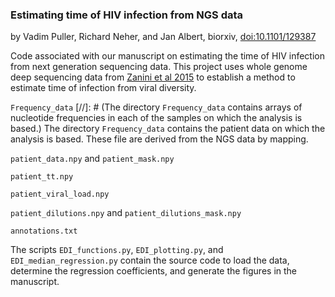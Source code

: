### Estimating time of HIV infection from NGS data
by Vadim Puller, Richard Neher, and Jan Albert, biorxiv, [doi:10.1101/129387](https://doi.org/10.1101/129387)

Code associated with our manuscript on estimating the time of HIV infection from next generation sequencing data. 
This project uses whole genome deep sequencing data from [Zanini et al 2015](http://hiv.biozentrum.unibas.ch) to establish a method to estimate time of infection from viral diversity.


`Frequency_data`
[//]: # (The directory `Frequency_data` contains arrays of nucleotide frequencies in each of the samples on which the analysis is based.)
The directory `Frequency_data` contains the patient data on which the analysis is based.
These file are derived from the NGS data by mapping. 

`patient_data.npy` and `patient_mask.npy` 

`patient_tt.npy`

`patient_viral_load.npy`

`patient_dilutions.npy` and `patient_dilutions_mask.npy`

`annotations.txt`


The scripts `EDI_functions.py`, `EDI_plotting.py`, and `EDI_median_regression.py` contain the source code to load the data, determine the regression coefficients, and generate the figures in the manuscript.